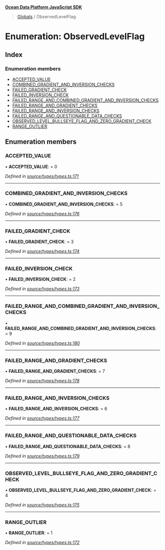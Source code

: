 **[Ocean Data Platform JavaScript SDK](../README.md)**

> [Globals](../README.md) / ObservedLevelFlag

# Enumeration: ObservedLevelFlag

## Index

### Enumeration members

* [ACCEPTED\_VALUE](observedlevelflag.md#accepted_value)
* [COMBINED\_GRADIENT\_AND\_INVERSION\_CHECKS](observedlevelflag.md#combined_gradient_and_inversion_checks)
* [FAILED\_GRADIENT\_CHECK](observedlevelflag.md#failed_gradient_check)
* [FAILED\_INVERSION\_CHECK](observedlevelflag.md#failed_inversion_check)
* [FAILED\_RANGE\_AND\_COMBINED\_GRADIENT\_AND\_INVERSION\_CHECKS](observedlevelflag.md#failed_range_and_combined_gradient_and_inversion_checks)
* [FAILED\_RANGE\_AND\_GRADIENT\_CHECKS](observedlevelflag.md#failed_range_and_gradient_checks)
* [FAILED\_RANGE\_AND\_INVERSION\_CHECKS](observedlevelflag.md#failed_range_and_inversion_checks)
* [FAILED\_RANGE\_AND\_QUESTIONABLE\_DATA\_CHECKS](observedlevelflag.md#failed_range_and_questionable_data_checks)
* [OBSERVED\_LEVEL\_BULLSEYE\_FLAG\_AND\_ZERO\_GRADIENT\_CHECK](observedlevelflag.md#observed_level_bullseye_flag_and_zero_gradient_check)
* [RANGE\_OUTLIER](observedlevelflag.md#range_outlier)

## Enumeration members

### ACCEPTED\_VALUE

•  **ACCEPTED\_VALUE**:  = 0

*Defined in [source/types/types.ts:171](https://github.com/C4IROcean/ODP-sdk-js/blob/4e3fa10/source/types/types.ts#L171)*

___

### COMBINED\_GRADIENT\_AND\_INVERSION\_CHECKS

•  **COMBINED\_GRADIENT\_AND\_INVERSION\_CHECKS**:  = 5

*Defined in [source/types/types.ts:176](https://github.com/C4IROcean/ODP-sdk-js/blob/4e3fa10/source/types/types.ts#L176)*

___

### FAILED\_GRADIENT\_CHECK

•  **FAILED\_GRADIENT\_CHECK**:  = 3

*Defined in [source/types/types.ts:174](https://github.com/C4IROcean/ODP-sdk-js/blob/4e3fa10/source/types/types.ts#L174)*

___

### FAILED\_INVERSION\_CHECK

•  **FAILED\_INVERSION\_CHECK**:  = 2

*Defined in [source/types/types.ts:173](https://github.com/C4IROcean/ODP-sdk-js/blob/4e3fa10/source/types/types.ts#L173)*

___

### FAILED\_RANGE\_AND\_COMBINED\_GRADIENT\_AND\_INVERSION\_CHECKS

•  **FAILED\_RANGE\_AND\_COMBINED\_GRADIENT\_AND\_INVERSION\_CHECKS**:  = 9

*Defined in [source/types/types.ts:180](https://github.com/C4IROcean/ODP-sdk-js/blob/4e3fa10/source/types/types.ts#L180)*

___

### FAILED\_RANGE\_AND\_GRADIENT\_CHECKS

•  **FAILED\_RANGE\_AND\_GRADIENT\_CHECKS**:  = 7

*Defined in [source/types/types.ts:178](https://github.com/C4IROcean/ODP-sdk-js/blob/4e3fa10/source/types/types.ts#L178)*

___

### FAILED\_RANGE\_AND\_INVERSION\_CHECKS

•  **FAILED\_RANGE\_AND\_INVERSION\_CHECKS**:  = 6

*Defined in [source/types/types.ts:177](https://github.com/C4IROcean/ODP-sdk-js/blob/4e3fa10/source/types/types.ts#L177)*

___

### FAILED\_RANGE\_AND\_QUESTIONABLE\_DATA\_CHECKS

•  **FAILED\_RANGE\_AND\_QUESTIONABLE\_DATA\_CHECKS**:  = 8

*Defined in [source/types/types.ts:179](https://github.com/C4IROcean/ODP-sdk-js/blob/4e3fa10/source/types/types.ts#L179)*

___

### OBSERVED\_LEVEL\_BULLSEYE\_FLAG\_AND\_ZERO\_GRADIENT\_CHECK

•  **OBSERVED\_LEVEL\_BULLSEYE\_FLAG\_AND\_ZERO\_GRADIENT\_CHECK**:  = 4

*Defined in [source/types/types.ts:175](https://github.com/C4IROcean/ODP-sdk-js/blob/4e3fa10/source/types/types.ts#L175)*

___

### RANGE\_OUTLIER

•  **RANGE\_OUTLIER**:  = 1

*Defined in [source/types/types.ts:172](https://github.com/C4IROcean/ODP-sdk-js/blob/4e3fa10/source/types/types.ts#L172)*
